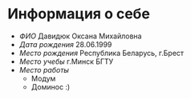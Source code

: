  # Информация о себе 
 * *ФИО* Давидюк Оксана Михайловна
 * *Дата рождения* 28.06.1999
 * *Место рождения* Республика Беларусь, г.Брест
 * *Место учебы* г.Минск БГТУ 
 * *Место работы* 
   * Модум
   * Доминос
:)